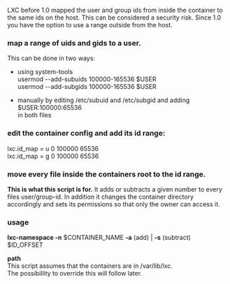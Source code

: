 LXC before 1.0 mapped the user and group ids from inside the container to the same ids on the host. This can be considered a security risk. Since 1.0 you have the option to use a range outside from the host.

### map a range of uids and gids to a user.

This can be done in two ways:
* using system-tools  
usermod --add-subuids 100000-165536 $USER  
usermod --add-subgids 100000-165536 $USER

* manually by editing /etc/subuid and /etc/subgid and adding  
$USER:100000:65536  
in both files


### edit the container config and add its id range:

lxc.id_map = u 0 100000 65536  
lxc.id_map = g 0 100000 65536

### move every file inside the containers root to the id range.

**This is what this script is for.** It adds or subtracts a given number to every files user/group-id. In addition it changes the container directory accordingly and sets its permissions so that only the owner can access it.

### usage

**lxc-namespace -n** $CONTAINER_NAME **-a** (add) | **-s** (subtract) $ID_OFFSET

**path**  
This script assumes that the containers are in /var/lib/lxc.  
The possibillity to override this will follow later.
